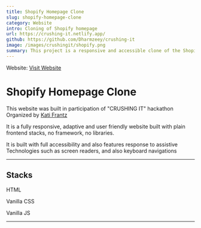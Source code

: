 ```yaml
---
title: Shopify Homepage Clone
slug: shopify-homepage-clone
category: Website
intro: Cloning of Shopify homepage 
url: https://crushing-it.netlify.app/
github: https://github.com/Dharmzeey/crushing-it
image: /images/crushingit/shopify.png
summary: This project is a responsive and accessible clone of the Shopify homepage, developed as part of the "CRUSHING IT" hackathon organized by [Kati Frantz]. Built entirely with plain frontend technologies—HTML, Vanilla CSS, and Vanilla JavaScript—it emphasizes user-friendliness and compatibility with assistive technologies, including screen readers and keyboard navigation. The website demonstrates a commitment to clean, adaptive design without relying on frameworks or libraries.
---
```



Website: [Visit Website](https://crushing-it.netlify.app/)


# Shopify Homepage Clone

This website was built in participation of "CRUSHING IT" hackathon Organized by [Kati Frantz](https://www.katifrantz.com/) 

It is a fully responsive,  adaptive and user friendly website built with plain frontend stacks, no framework, no libraries.

It is built with full accessibility and also features response to assistive Technologies such as screen readers, and also keyboard navigations

***

## Stacks
HTML

Vanilla CSS

Vanilla JS
***
